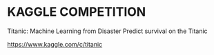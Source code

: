 # KAGGLE COMPETITION

Titanic: Machine Learning from Disaster
Predict survival on the Titanic

https://www.kaggle.com/c/titanic


